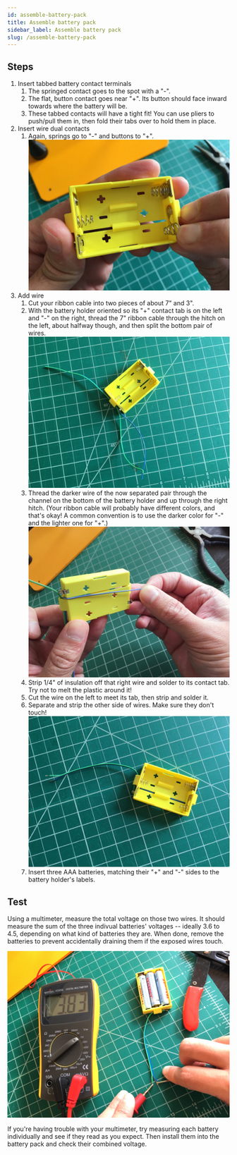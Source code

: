 ```yaml
---
id: assemble-battery-pack
title: Assemble battery pack
sidebar_label: Assemble battery pack
slug: /assemble-battery-pack
---
```


## Steps

1. Insert tabbed battery contact terminals
   1. The springed contact goes to the spot with a "-".
   2. The flat, button contact goes near "+". Its button should face inward towards where the battery will be.
   3. These tabbed contacts will have a tight fit! You can use pliers to push/pull them in, then fold their tabs over to hold them in place.
2. Insert wire dual contacts
   1. Again, springs go to "-" and buttons to "+".
      ![010201@0.5x.jpg](/img/pcb_assembly/010201@0.5x.jpg)
3. Add wire
   1. Cut your ribbon cable into two pieces of about 7" and 3".
   2. With the battery holder oriented so its "+" contact tab is on the left and "-" on the right, thread the 7" ribbon cable through the hitch on the left, about halfway though, and then split the bottom pair of wires.
      ![010302@0.5x.jpg](/img/pcb_assembly/010302@0.5x.jpg)
   3. Thread the darker wire of the now separated pair through the channel on the bottom of the battery holder and up through the right hitch. (Your ribbon cable will probably have different colors, and that's okay! A common convention is to use the darker color for "-" and the lighter one for "+".)
      ![010303@0.5x.jpg](/img/pcb_assembly/010303@0.5x.jpg)
   4. Strip 1/4" of insulation off that right wire and solder to its contact tab. Try not to melt the plastic around it!
   5. Cut the wire on the left to meet its tab, then strip and solder it.
   6. Separate and strip the other side of wires. Make sure they don't touch!
      ![010306@0.5x.jpg](/img/pcb_assembly/010306@0.5x.jpg)
   7. Insert three AAA batteries, matching their "+" and "-" sides to the battery holder's labels.

## Test

Using a multimeter, measure the total voltage on those two wires. It should measure the sum of the three indivual batteries' voltages -- ideally 3.6 to 4.5, depending on what kind of batteries they are. When done, remove the batteries to prevent accidentally draining them if the exposed wires touch.

![010308@0.5x.jpg](/img/pcb_assembly/010308@0.5x.jpg)

If you're having trouble with your multimeter, try measuring each battery individually and see if they read as you expect. Then install them into the battery pack and check their combined voltage.
